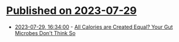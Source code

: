 # [Published on 2023-07-29](index.md)

* [2023-07-29, 16:34:00](https://science.slashdot.org/story/23/07/29/0339229/all-calories-are-created-equal-your-gut-microbes-dont-think-so?utm_source=rss1.0mainlinkanon&utm_medium=feed) - [All Calories are Created Equal? Your Gut Microbes Don't Think So](https://science.slashdot.org/story/23/07/29/0339229/all-calories-are-created-equal-your-gut-microbes-dont-think-so?utm_source=rss1.0mainlinkanon&utm_medium=feed)
